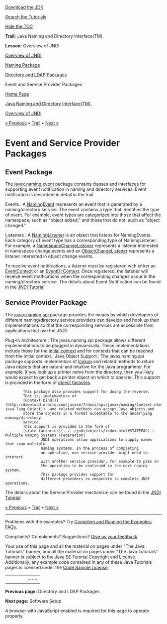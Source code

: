 [Download
the JDK](http://java.sun.com/javase/6/download.jsp)
  
[Search the
Tutorials](../../search.html)
  
[Hide the TOC](javascript:toggleLeft())

**Trail:** Java Naming and Directory Interface(TM).
  
**Lesson:** Overview of JNDI

[Overview of JNDI](index.html)

[Naming Package](naming.html)

[Directory and LDAP Packages](dir.html)

Event and Service Provider Packages

[Home Page](../../index.html)
>
[Java Naming and Directory Interface(TM).](../index.html)
>
[Overview of JNDI](index.html)

[« Previous](dir.html) • [Trail](../TOC.html) • [Next »](../software/index.html)

# Event and Service Provider Packages

## Event Package

The
[javax.naming.event](http://download.oracle.com/javase/7/docs/api/javax/naming/event/package-summary.html) package
contains classes and interfaces for supporting event notification
in naming and directory services.
Event notification is described in detail in the
trail.

Events
:   A
    [NamingEvent](http://download.oracle.com/javase/7/docs/api/javax/naming/event/NamingEvent.html) represents an event that is generated by a naming/directory service.
    The event contains a *type* that identifies the type of event.
    For example,
    event types are categorized into those that affect the namespace,
    such as "object added," and those that do not, such as "object changed."

Listeners
:   A
    [NamingListener](http://download.oracle.com/javase/7/docs/api/javax/naming/event/NamingListener.html)
    is an object that listens for NamingEvents.
    Each category of event type has a corresponding type of NamingListener.
    For example, a
    [NamespaceChangeListener](http://download.oracle.com/javase/7/docs/api/javax/naming/event/NamespaceChangeListener.html) represents a listener interested in namespace change events and an
    [ObjectChangeListener](http://download.oracle.com/javase/7/docs/api/javax/naming/event/ObjectChangeListener.html) represents a listener interested in object change events.

To receive event notifications, a listener must be registered with either an
[EventContext](http://download.oracle.com/javase/7/docs/api/javax/naming/event/EventContext.html) or an
[EventDirContext](http://download.oracle.com/javase/7/docs/api/javax/naming/event/EventDirContext.html).
Once registered, the listener will receive event notifications when
the corresponding changes occur in the naming/directory service.
The details about Event Notification can be found in the
[JNDI Tutorial](http://java.sun.com/products/jndi/tutorial/beyond/event/index.html) 

## Service Provider Package

The
[javax.naming.spi](http://download.oracle.com/javase/7/docs/api/javax/naming/spi/package-summary.html) package
provides the means by which developers of different
naming/directory service providers can develop and hook up their
implementations so that the corresponding services are accessible from
applications that use the JNDI.

Plug-In Architecture
:   The javax.naming.spi package allows different implementations to be plugged in
    dynamically.
    These implementations include those for the
    [initial context](../../jndi/ops/index.html) and for contexts that can be reached
    from the initial context.:   Java Object Support
        :   The javax.naming.spi package supports
            implementors of [lookup](../../jndi/ops/lookup.html)
            and related methods to return Java objects that are natural
            and intuitive for the Java programmer.
            For example, if you look up a printer name from the directory,
            then you likely would expect to get
            back a printer object on which to operate.
            This support is provided in the form of
            [object factories](../../jndi/objects/index.html#OBJFAC).

            This package also provides support for doing the reverse.
            That is, implementors of
            [Context.bind()](http://download.oracle.com/javase/7/docs/api/javax/naming/Context.html#bind(javax.naming.Name, java.lang.Object))  and related methods can accept Java objects and
            store the objects in a format acceptable to the underlying naming/directory
            service.
            This support is provided in the form of
            [state factories](../../jndi/objects/index.html#STATEFAC).:   Multiple Naming Systems (Federation)
                :   JNDI operations allow applications to supply names that span multiple
                    naming systems. In the process of completing
                    an operation, one service provider might need to interact
                    with another service provider, for example to pass on
                    the operation to be continued in the next naming system.
                    This package provides support for
                    different providers to cooperate to complete JNDI operations.

The details about the Service Provider mechanism can be found in the
[JNDI Tutorial](http://java.sun.com/products/jndi/tutorial/provider/index.html)

[« Previous](dir.html)
•
[Trail](../TOC.html)
•
[Next »](../software/index.html)

---

Problems with the examples? Try [Compiling and Running
the Examples: FAQs](../../information/run-examples.html).
  
Complaints? Compliments? Suggestions? [Give
us your feedback](http://download.oracle.com/javase/feedback.html).

Your use of this page and all the material on pages under "The Java Tutorials" banner,
and all the material on pages under "The Java Tutorials" banner is subject to the [Java SE Tutorial Copyright
and License](../../information/license.html).
Additionally, any example code contained in any of these Java
Tutorials pages is licensed under the
[Code
Sample License](http://developers.sun.com/license/berkeley_license.html).

|  |  |  |  |  |
| --- | --- | --- | --- | --- |
| |  |  | | --- | --- | | duke image | Oracle logo | | [About Oracle](http://www.oracle.com/us/corporate/index.html) | [Oracle Technology Network](http://www.oracle.com/technology/index.html) | [Terms of Service](https://www.samplecode.oracle.com/servlets/CompulsoryClickThrough?type=TermsOfService) | Copyright © 1995, 2011 Oracle and/or its affiliates. All rights reserved. |

**Previous page:** Directory and LDAP Packages
  
**Next page:** Software Setup




A browser with JavaScript enabled is required for this page to operate properly.